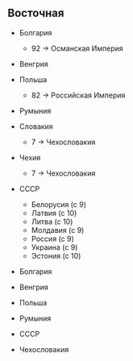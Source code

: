 ## Восточная

*   Болгария
    *   92 -> Османская Империя
*   Венгрия
*   Польша
    *   82 -> Российская Империя
*   Румыния
*   Словакия
    *   7 -> Чехословакия
*   Чехия
    *   7 -> Чехословакия

*   СССР
    *   Белорусия (с 9)
    *	Латвия (с 10)
    *	Литва (с 10)   
    *   Молдавия (с 9)
    *   Россия (с 9)
    *   Украина (с 9)
    *	Эстония (с 10)

*   Болгария
*   Венгрия
*   Польша
*   Румыния
*   СССР
*   Чехословакия
